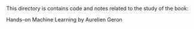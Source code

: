 This directory is contains code and notes related to the study of the book:

Hands-on Machine Learning by Aurelien Geron


